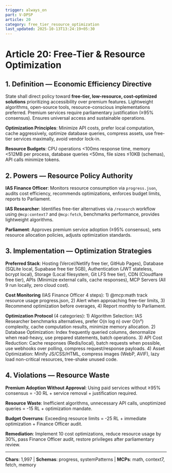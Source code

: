 ```yaml
---
trigger: always_on
part: V-DPSP
article: 20
category: free_tier_resource_optimization
last_updated: 2025-10-13T13:24:19+05:30
---
```


# Article 20: Free-Tier & Resource Optimization

## 1. Definition — Economic Efficiency Directive

State shall direct policy toward **free-tier, low-resource, cost-optimized solutions** prioritizing accessibility over premium features. Lightweight algorithms, open-source tools, resource-conscious implementations preferred. Premium services require parliamentary justification (≥95% consensus). Ensures universal access and sustainable operations.

**Optimization Principles**: Minimize API costs, prefer local computation, cache aggressively, optimize database queries, compress assets, use free-tier services maximally, avoid vendor lock-in.

**Resource Budgets**: CPU operations <100ms response time, memory <512MB per process, database queries <50ms, file sizes ≤10KB (schemas), API calls minimize tokens.

## 2. Powers — Resource Policy Authority

**IAS Finance Officer**: Monitors resource consumption via `progress.json`, audits cost efficiency, recommends optimizations, enforces budget limits, reports to Parliament.

**IAS Researcher**: Identifies free-tier alternatives via `/research` workflow using `@mcp:context7` and `@mcp:fetch`, benchmarks performance, provides lightweight algorithms.

**Parliament**: Approves premium service adoption (≥95% consensus), sets resource allocation policies, adjusts optimization standards.

## 3. Implementation — Optimization Strategies

**Preferred Stack**: Hosting (Vercel/Netlify free tier, GitHub Pages), Database (SQLite local, Supabase free tier 5GB), Authentication (JWT stateless, bcrypt local), Storage (Local filesystem, Git LFS free tier), CDN (Cloudflare free tier), APIs (Minimize external calls, cache responses), MCP Servers (All 9 run locally, zero cloud cost).

**Cost Monitoring** (IAS Finance Officer 4 steps): 1) @mcp:math track resource usage progress.json, 2) Alert when approaching free-tier limits, 3) Recommend optimization before overages, 4) Report monthly to Parliament.

**Optimization Protocol** (4 categories): 1) Algorithm Selection: IAS Researcher benchmarks alternatives, prefer O(n log n) over O(n²) complexity, cache computation results, minimize memory allocation. 2) Database Optimization: Index frequently queried columns, denormalize when read-heavy, use prepared statements, batch operations. 3) API Cost Reduction: Cache responses (Redis/local), batch requests when possible, use webhooks over polling, compress request/response payloads. 4) Asset Optimization: Minify JS/CSS/HTML, compress images (WebP, AVIF), lazy load non-critical resources, tree-shake unused code.

## 4. Violations — Resource Waste

**Premium Adoption Without Approval**: Using paid services without ≥95% consensus = -30 RL + service removal + justification required.

**Resource Waste**: Inefficient algorithms, unnecessary API calls, unoptimized queries = -15 RL + optimization mandate.

**Budget Overruns**: Exceeding resource limits = -25 RL + immediate optimization + Finance Officer audit.

**Remediation**: Implement 10 cost optimizations, reduce resource usage by 30%, pass Finance Officer audit, restore privileges after parliamentary review.

---

**Chars**: 1,997 | **Schemas**: progress, systemPatterns | **MCPs**: math, context7, fetch, memory
